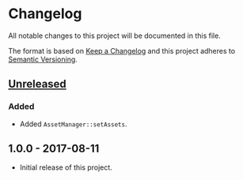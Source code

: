 # Changelog
All notable changes to this project will be documented in this file.

The format is based on [Keep a Changelog](http://keepachangelog.com/en/1.0.0/)
and this project adheres to [Semantic Versioning](http://semver.org/spec/v2.0.0.html).

## [Unreleased]
### Added
- Added `AssetManager::setAssets`.

## 1.0.0 - 2017-08-11
- Initial release of this project.

[Unreleased]: https://github.com/hultberg/mexifest/compare/v1.0.0...HEAD
